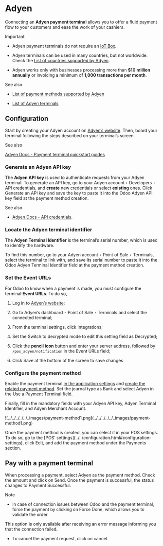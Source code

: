 # Adyen

Connecting an **Adyen payment terminal** allows you to offer a fluid payment
flow to your customers and ease the work of your cashiers.

Important

  * Adyen payment terminals do not require an [IoT Box](../../../../general/iot.html).

  * Adyen terminals can be used in many countries, but not worldwide. Check the [List of countries supported by Adyen](https://docs.adyen.com/point-of-sale/what-we-support/supported-languages/).

  * Adyen works only with businesses processing more than **$10 million annually** or invoicing a minimum of **1,000 transactions per month**.

See also

  * [List of payment methods supported by Adyen](https://docs.adyen.com/point-of-sale/what-we-support/payment-methods/)

  * [List of Adyen terminals](https://docs.adyen.com/point-of-sale/what-we-support/select-your-terminals/)

## Configuration

Start by creating your Adyen account on [Adyen’s
website](https://www.adyen.com/). Then, board your terminal following the
steps described on your terminal’s screen.

See also

[Adyen Docs - Payment terminal quickstart
guides](https://docs.adyen.com/point-of-sale/user-manuals)

### Generate an Adyen API key

The **Adyen API key** is used to authenticate requests from your Adyen
terminal. To generate an API key, go to your Adyen account ‣ Developers ‣ API
credentials, and **create** new credentials or select **existing** ones. Click
Generate an API key and save the key to paste it into the Odoo Adyen API key
field at the payment method creation.

See also

  * [Adyen Docs - API credentials](https://docs.adyen.com/development-resources/api-credentials#generate-api-key).

### Locate the Adyen terminal identifier

The **Adyen Terminal Identifier** is the terminal’s serial number, which is
used to identify the hardware.

To find this number, go to your Adyen account ‣ Point of Sale ‣ Terminals,
select the terminal to link with, and save its serial number to paste it into
the Odoo Adyen Terminal Identifier field at the payment method creation.

### Set the Event URLs

For Odoo to know when a payment is made, you must configure the terminal
**Event URLs**. To do so,

  1. Log in to [Adyen’s website](https://www.adyen.com/);

  2. Go to Adyen’s dashboard ‣ Point of Sale ‣ Terminals and select the connected terminal;

  3. From the terminal settings, click Integrations;

  4. Set the Switch to decrypted mode to edit this setting field as Decrypted;

  5. Click the **pencil icon** button and enter your server address, followed by `/pos_adyen/notification` in the Event URLs field;

  6. Click Save at the bottom of the screen to save changes.

### Configure the payment method

Enable the payment terminal [in the application
settings](../../configuration.html#configuration-settings) and [create the
related payment method](../../payment_methods.html). Set the journal type as
Bank and select Adyen in the Use a Payment Terminal field.

Finally, fill in the mandatory fields with your Adyen API key, Adyen Terminal
Identifier, and Adyen Merchant Account.

![../../../../../_images/payment-method1.png](../../../../../_images/payment-
method1.png)

Once the payment method is created, you can select it in your POS settings. To
do so, go to the [POS’ settings](../../configuration.html#configuration-
settings), click Edit, and add the payment method under the Payments section.

## Pay with a payment terminal

When processing a payment, select Adyen as the payment method. Check the
amount and click on Send. Once the payment is successful, the status changes
to Payment Successful.

Note

  * In case of connection issues between Odoo and the payment terminal, force the payment by clicking on Force Done, which allows you to validate the order.

This option is only available after receiving an error message informing you
that the connection failed.

  * To cancel the payment request, click on cancel.

